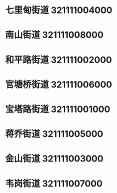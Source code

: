 # 七里甸街道 321111004000
# 南山街道 321111008000
# 和平路街道 321111002000
# 官塘桥街道 321111006000
# 宝塔路街道 321111001000
# 蒋乔街道 321111005000
# 金山街道 321111003000
# 韦岗街道 321111007000
